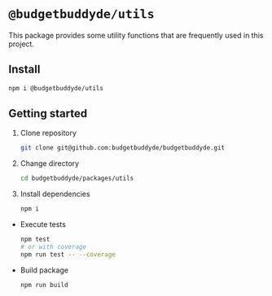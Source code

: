 # `@budgetbuddyde/utils`

This package provides some utility functions that are frequently used in this project.

## Install

```bash
npm i @budgetbuddyde/utils
```

## Getting started

1. Clone repository

   ```bash
   git clone git@github.com:budgetbuddyde/budgetbuddyde.git
   ```

2. Change directory

   ```bash
   cd budgetbuddyde/packages/utils
   ```

3. Install dependencies

   ```bash
   npm i
   ```

- Execute tests

  ```bash
  npm test
  # or with coverage
  npm run test -- --coverage
  ```

- Build package

  ```bash
  npm run build
  ```
